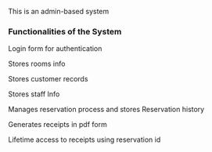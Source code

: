 <p>This is an admin-based system</p>

<h3>Functionalities of the System</h3>
<p>Login form for authentication</p>
<p>Stores rooms info</p>
<p>Stores customer records</p>
<p>Stores staff Info</p>
<p>Manages reservation process and stores Reservation history</p>
<p>Generates receipts in pdf form</p>
<p>Lifetime access to receipts using reservation id</p>



